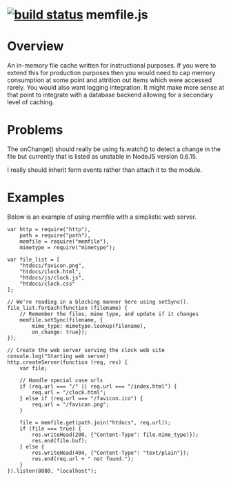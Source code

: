[![build status](https://secure.travis-ci.org/rsdoiel/memfile.png)](http://travis-ci.org/rsdoiel/memfile)
memfile.js
==========

# Overview

An in-memory file cache written for instructional purposes. If you were
to extend this for production purposes then you would need to cap memory consumption at some point and attrition out items which were accessed rarely.
You would also want logging integration. It might make more sense at that
point to integrate with a database backend allowing for a secondary level of caching.


# Problems

The onChange() should really be using fs.watch() to detect a change in the
file but currently that is listed as unstable in NodeJS version 0.6.15.

I really should inherit form events rather than attach it to the module.

# Examples

Below is an example of using memfile with a simplistic web server.

	var http = require("http"),
		path = require("path"),
		memfile = require("memfile"),
		mimetype = require("mimetype");
	
	var file_list = [ 
		"htdocs/favicon.png", 
		"htdocs/clock.html", 
		"htdocs/js/clock.js", 
		"htdocs/clock.css"
	];
	
	// We're reading in a blocking manner here using setSync().
	file_list.forEach(function (filename) {
		// Remember the files, mime type, and update if it changes
		memfile.setSync(filename, {
			mime_type: mimetype.lookup(filename), 
			on_change: true});
	});
	
	// Create the web server serving the clock web site
	console.log("Starting web server)
	http.createServer(function (req, res) {
		var file;

		// Handle special case urls	
		if (req.url === "/" || req.url === "/index.html") {
			req.url = "/clock.html";
		} else if (req.url === "/favicon.ico") {
			req.url = "/favicon.png";
		}

		file = memfile.get(path.join("htdocs", req.url));
		if (file === true) {
			res.writeHead(200, {"Content-Type": file.mime_type)});
			res.end(file.buf);
		} else {
			res.writeHead(404, {"Content-Type": "text/plain"});
			res.end(req.url + " not found.");
		}
	}).listen(8080, "localhost");

